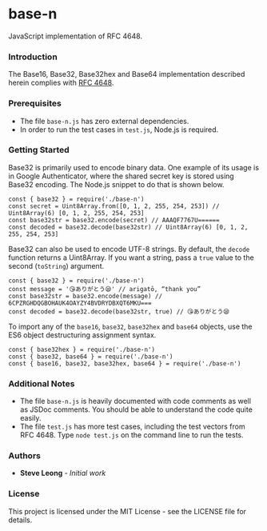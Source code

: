# base-n
JavaScript implementation of RFC 4648.

### Introduction
The Base16, Base32, Base32hex and Base64 implementation described herein
complies with [RFC 4648](https://tools.ietf.org/html/rfc4648).

### Prerequisites
- The file `base-n.js` has zero external dependencies.
- In order to run the test cases in `test.js`, Node.js is required.

### Getting Started
Base32 is primarily used to encode binary data. One example of its usage is in
Google Authenticator, where the shared secret key is stored using Base32
encoding. The Node.js snippet to do that is shown below.
```
const { base32 } = require('./base-n')
const secret = Uint8Array.from([0, 1, 2, 255, 254, 253]) // Uint8Array(6) [0, 1, 2, 255, 254, 253]
const base32str = base32.encode(secret) // AAAQF7767U======
const decoded = base32.decode(base32str) // Uint8Array(6) [0, 1, 2, 255, 254, 253]
```

Base32 can also be used to encode UTF-8 strings. By default, the `decode` function returns a
Uint8Array. If you want a string, pass a `true` value to the second (`toString`) argument.
```
const { base32 } = require('./base-n')
const message = '😘ありがとう😪' // arigatō, “thank you”
const base32str = base32.encode(message) // 6CPZRGHDQGBOHAUK4OAYZY4BVDRYDBXQT6MKU===
const decoded = base32.decode(base32str, true) // 😘ありがとう😪
```

To import any of the `base16`, `base32`, `base32hex` and `base64` objects,
use the ES6 object destructuring assignment syntax.
```
const { base32hex } = require('./base-n')
const { base32, base64 } = require('./base-n')
const { base16, base32, base32hex, base64 } = require('./base-n')
```

### Additional Notes
- The file `base-n.js` is heavily documented with code comments as well as JSDoc comments.
You should be able to understand the code quite easily.
- The file `test.js` has more test cases, including the test vectors from RFC 4648. Type
`node test.js` on the command line to run the tests.

### Authors
* **Steve Leong** - *Initial work*

### License
This project is licensed under the MIT License - see the LICENSE file for details.
